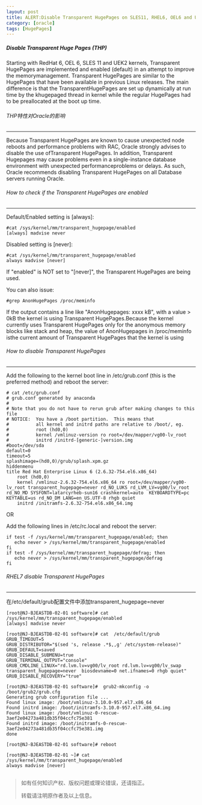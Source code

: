 ```yaml
---
layout: post
title: ALERT:Disable Transparent HugePages on SLES11, RHEL6, OEL6 and UEK2 Kernels (Doc ID 1557478.1)
category: [oracle]
tags: [HugePages]
---
```


##### Disable Transparent Huge Pages (THP) 
Starting with RedHat 6, OEL 6, SLES 11 and UEK2 kernels, Transparent HugePages are implemented and enabled (default) in an attempt to improve the memorymanagement.  Transparent HugePages are similar to the HugePages that have been available in previous Linux releases.  The main difference is that the TransparentHugePages are set up dynamically at run time by the khugepaged thread in kernel while the regular HugePages had to be preallocated at the boot up time.

###### THP特性对Oracle的影响
----
Because Transparent HugePages are known to cause unexpected node reboots and performance problems with RAC, Oracle strongly advises to disable the use ofTransparent HugePages. In addition, Transparent Hugepages may cause problems even in a single-instance database environment with unexpected performanceproblems or delays. As such, Oracle recommends disabling Transparent HugePages on all Database servers running Oracle.

###### How to check if the Transparent HugePages are enabled
----
Default/Enabled setting is  [always]:
```
#cat /sys/kernel/mm/transparent_hugepage/enabled
[always] madvise never

```

Disabled setting is [never]:
```
#cat /sys/kernel/mm/transparent_hugepage/enabled
always madvise [never]

```

If "enabled" is NOT set to "[never]", the Transparent HugePages are being used.

You can also issue:
```
#grep AnonHugePages /proc/meminfo
```
If the output contains a line like "AnonHugepages: xxxx kB", with a value > 0kB the kernel is using Transparent HugePages.Because the kernel currently uses Transparent HugePages only for the anonymous memory blocks like stack and heap, the value of AnonHugepages in /proc/meminfo isthe current amount of Transparent HugePages that the kernel is using

###### How to disable Transparent HugePages
----
Add the following to the kernel boot line in /etc/grub.conf (this is the preferred method) and reboot the server:
```
# cat /etc/grub.conf
# grub.conf generated by anaconda
#
# Note that you do not have to rerun grub after making changes to this file
# NOTICE:  You have a /boot partition.  This means that
#          all kernel and initrd paths are relative to /boot/, eg.
#          root (hd0,0)
#          kernel /vmlinuz-version ro root=/dev/mapper/vg00-lv_root
#          initrd /initrd-[generic-]version.img
#boot=/dev/sda
default=0
timeout=5
splashimage=(hd0,0)/grub/splash.xpm.gz
hiddenmenu
title Red Hat Enterprise Linux 6 (2.6.32-754.el6.x86_64)
	root (hd0,0)
	kernel /vmlinuz-2.6.32-754.el6.x86_64 ro root=/dev/mapper/vg00-lv_root transparent_hugepage=never rd_NO_LUKS rd_LVM_LV=vg00/lv_root rd_NO_MD SYSFONT=latarcyrheb-sun16 crashkernel=auto  KEYBOARDTYPE=pc KEYTABLE=us rd_NO_DM LANG=en_US.UTF-8 rhgb quiet
	initrd /initramfs-2.6.32-754.el6.x86_64.img
```

OR

Add the following lines in /etc/rc.local and reboot the server:

```
if test -f /sys/kernel/mm/transparent_hugepage/enabled; then   
   echo never > /sys/kernel/mm/transparent_hugepage/enabled
fi
if test -f /sys/kernel/mm/transparent_hugepage/defrag; then   
   echo never > /sys/kernel/mm/transparent_hugepage/defrag
fi
```

###### RHEL7 disable Transparent HugePages
----
在/etc/default/grub配置文件中添加transparent_hugepage=never

```
[root@NJ-BJEASTDB-02-01 software]# cat /sys/kernel/mm/transparent_hugepage/enabled
[always] madvise never

[root@NJ-BJEASTDB-02-01 software]# cat  /etc/default/grub
GRUB_TIMEOUT=5
GRUB_DISTRIBUTOR="$(sed 's, release .*$,,g' /etc/system-release)"
GRUB_DEFAULT=saved
GRUB_DISABLE_SUBMENU=true
GRUB_TERMINAL_OUTPUT="console"
GRUB_CMDLINE_LINUX="rd.lvm.lv=vg00/lv_root rd.lvm.lv=vg00/lv_swap transparent_hugepage=never  biosdevname=0 net.ifnames=0 rhgb quiet"
GRUB_DISABLE_RECOVERY="true"

[root@NJ-BJEASTDB-02-01 software]#  grub2-mkconfig -o /boot/grub2/grub.cfg
Generating grub configuration file ...
Found linux image: /boot/vmlinuz-3.10.0-957.el7.x86_64
Found initrd image: /boot/initramfs-3.10.0-957.el7.x86_64.img
Found linux image: /boot/vmlinuz-0-rescue-3aef2e04273a481db35f04ccfc75e381
Found initrd image: /boot/initramfs-0-rescue-3aef2e04273a481db35f04ccfc75e381.img
done

[root@NJ-BJEASTDB-02-01 software]# reboot

[root@NJ-BJEASTDB-02-01 ~]# cat /sys/kernel/mm/transparent_hugepage/enabled
always madvise [never]


```


> 如有任何知识产权、版权问题或理论错误，还请指正。
>
> 转载请注明原作者及以上信息。
